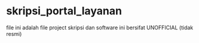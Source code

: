 # skripsi_portal_layanan
file ini adalah file project skripsi dan software ini bersifat UNOFFICIAL (tidak resmi)
